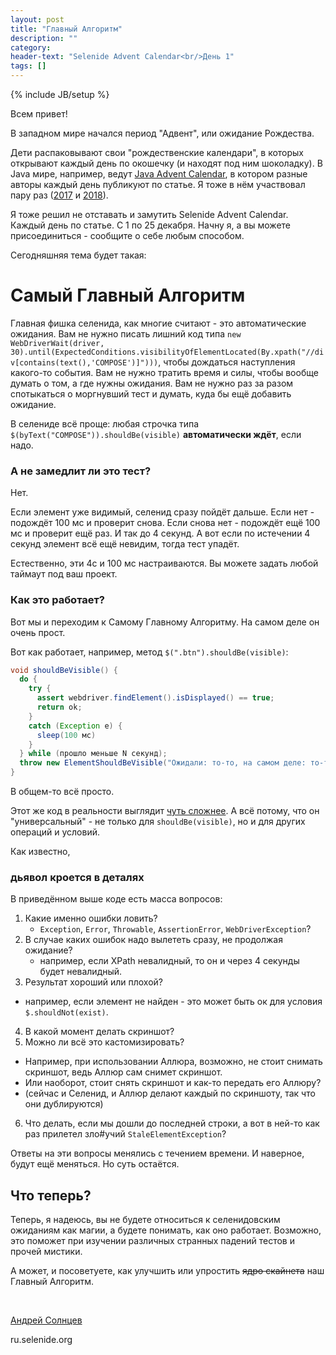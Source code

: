 ```yaml
---
layout: post
title: "Главный Алгоритм"
description: ""
category:
header-text: "Selenide Advent Calendar<br/>День 1"
tags: []
---
```

{% include JB/setup %}

Всем привет!

В западном мире начался период "Адвент", или ожидание Рождества. 

Дети распаковывают свои "рождественские календари", в которых открывают каждый день по окошечку (и находят под ним шоколадку).
В Java мире, например, ведут [Java Advent Calendar](https://www.javaadvent.com/), в котором разные авторы каждый день публикуют по статье. 
Я тоже в нём участвовал пару раз ([2017](https://www.javaadvent.com/2017/12/flaky-tests.html) и 
[2018](https://www.javaadvent.com/2018/12/wtf-connection-pools.html)).

Я тоже решил не отставать и замутить Selenide Advent Calendar. Каждый день по статье. С 1 по 25 декабря. 
Начну я, а вы можете присоединиться - сообщите о себе любым способом. 

Сегодняшняя тема будет такая:

# Самый Главный Алгоритм

Главная фишка селенида, как многие считают - это автоматические ожидания. 
Вам не нужно писать лишний код типа `new WebDriverWait(driver, 30).until(ExpectedConditions.visibilityOfElementLocated(By.xpath("//div[contains(text(),'COMPOSE')]")))`, чтобы дождаться наступления какого-то события.
Вам не нужно тратить время и силы, чтобы вообще думать о том, а где нужны ожидания.
Вам не нужно раз за разом спотыкаться о моргнувший тест и думать, куда бы ещё добавить ожидание. 
 
В селениде всё проще: любая строчка типа `$(byText("COMPOSE")).shouldBe(visible)` **автоматически ждёт**, если надо. 

### А не замедлит ли это тест?

Нет. 

Если элемент уже видимый, селенид сразу пойдёт дальше. 
Если нет - подождёт 100 мс и проверит снова. Если снова нет - подождёт ещё 100 мс и проверит ещё раз. И так до 4 секунд.
А вот если по истечении 4 секунд элемент всё ещё невидим, тогда тест упадёт. 

Естественно, эти 4с и 100 мс настраиваются. Вы можете задать любой таймаут под ваш проект.

### Как это работает?

Вот мы и переходим к Самому Главному Алгоритму. На самом деле он очень прост. 

Вот как работает, например, метод `$(".btn").shouldBe(visible)`:

```java
void shouldBeVisible() {
  do {
    try {
      assert webdriver.findElement().isDisplayed() == true;
      return ok;
    }
    catch (Exception e) {
      sleep(100 мс)
    }
  } while (прошло меньше N секунд);
  throw new ElementShouldBeVisible("Ожидали: то-то, на самом деле: то-то");  // тут ещё сделать скриншот.
}
```  

В общем-то всё просто. 

Этот же код в реальности выглядит [чуть сложнее](https://github.com/selenide/selenide/blob/master/src/main/java/com/codeborne/selenide/impl/WebElementSource.java#L44).
А всё потому, что он "универсальный" - не только для `shouldBe(visible)`, но и для других операций и условий.

Как известно, 
### дьявол кроется в деталях 

В приведённом выше коде есть масса вопросов:

1. Какие именно ошибки ловить?
   * `Exception`, `Error`, `Throwable`, `AssertionError`, `WebDriverException`? 
2. В случае каких ошибок надо вылететь сразу, не продолжая ожидание?
   * например, если XPath невалидный, то он и через 4 секунды будет невалидный.
3. Результат хороший или плохой?
  * например, если элемент не найден - это может быть ок для условия `$.shouldNot(exist)`.
4. В какой момент делать скриншот?
5. Можно ли всё это кастомизировать?
  * Например, при использовании Аллюра, возможно, не стоит снимать скриншот, ведь Аллюр сам снимет скриншот. 
  * Или наоборот, стоит снять скриншот и как-то передать его Аллюру?
  * (сейчас и Селенид, и Аллюр делают каждый по скриншоту, так что они дублируются)
6. Что делать, если мы дошли до последней строки, а вот в ней-то как раз прилетел зло#учий `StaleElementException`?

Ответы на эти вопросы менялись с течением времени. И наверное, будут ещё меняться. 
Но суть остаётся. 

## Что теперь?
Теперь, я надеюсь, вы не будете относиться к селенидовским ожиданиям как магии, а будете понимать, как оно работает.
Возможно, это поможет при изучении различных странных падений тестов и прочей мистики. 

А может, и посоветуете, как улучшить или упростить <s>ядро скайнета</s> наш Главный Алгоритм. 

<br>

[Андрей Солнцев](http://asolntsev.github.io/)

ru.selenide.org
